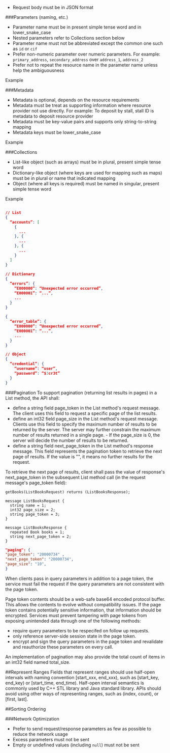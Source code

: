 - Request body must be in JSON format

###Parameters (naming, etc.)
- Parameter name must be in present simple tense word and in lower_snake_case
- Nested parameters refer to Collections section below
- Parameter name must not be abbreviated except the common one such as `id` or `cif`
- Prefer non-numeric parameter over numeric parameters. For example: `primary_address`, `secondary_address` over `address_1`, `address_2`
- Prefer not to repeat the resource name in the parameter name unless help the ambiguousness

Example

###Metadata
- Metadata is optional, depends on the resource requirements
- Metadata must be treat as supporting information where resource provider not use directly. For example: To deposit by stall, stall ID is metadata to deposit resource provider
- Metadata must be key-value pairs and supports only string-to-string mapping
- Metadata keys must be lower_snake_case

Example

###Collections
- List-like object (such as arrays) must be in plural, present simple tense word
- Dictionary-like object (where keys are used for mapping such as maps) must be in plural or name that indicated mapping
- Object (where all keys is required) must be named in singular, present simple tense word

Example

```json

// List
{
  “accounts”: [
    {
      ...
    }, {
      ...
    }, {
      ...
    }
  ]
}
 
// Dictionary
{
  “errors”: {
    “E000000”: “Unexpected error occurred”,
    “E000001”: “...”,
    ...
  }
}
 
{
  “error_table”: {
    “E000000”: “Unexpected error occurred”,
    “E000001”: “...”,
    ...
  }
}

// Object
{
  “credential”: {
    “username”: “user”,
    “password”: “$3cr3t”
  }
}
```

###Pagination
To support pagination (returning list results in pages) in a List method, the API shall:

- define a string field page_token in the List method's request message. The client uses this field to request a specific page of the list results.
- define an int32 field page_size in the List method's request message. Clients use this field to specify the maximum number of results to be returned by the server. The server may further constrain the maximum number of results returned in a single page. - If the page_size is 0, the server will decide the number of results to be returned.
- define a string field next_page_token in the List method's response message. This field represents the pagination token to retrieve the next page of results. If the value is "", it means no further results for the request.

To retrieve the next page of results, client shall pass the value of response's next_page_token in the subsequent List method call (in the request message's page_token field):

```
getBooks(ListBooksRequest) returns (ListBooksResponse);

message ListBooksRequest {
  string name = 1;
  int32 page_size = 2;
  string page_token = 3;
}

message ListBooksResponse {
  repeated Book books = 1;
  string next_page_token = 2;
}
```

```json
"paging": {
"page_token": "20000734" ,
"next_page_token": "20000734",
"page_size": "10",
}
```

When clients pass in query parameters in addition to a page token, the service must fail the request if the query parameters are not consistent with the page token.

Page token contents should be a web-safe base64 encoded protocol buffer. This allows the contents to evolve without compatibility issues. If the page token contains potentially sensitive information, that information should be encrypted. Services must prevent tampering with page tokens from exposing unintended data through one of the following methods:

- require query parameters to be respecifed on follow up requests.
- only reference server-side session state in the page token.
- encrypt and sign the query parameters in the page token and revalidate and reauthorize these parameters on every call.

An implementation of pagination may also provide the total count of items in an int32 field named total_size.

##Represent Ranges
Fields that represent ranges should use half-open intervals with naming convention [start_xxx, end_xxx), such as [start_key, end_key) or [start_time, end_time). Half-open interval semantics is commonly used by C++ STL library and Java standard library. APIs should avoid using other ways of representing ranges, such as (index, count), or [first, last].

##Sorting Ordering

###Network Optimization
- Prefer to send request/response parameters as few as possible to reduce the network usage
- Excess parameters must not be sent
- Empty or undefined values (including `null`) must not be sent